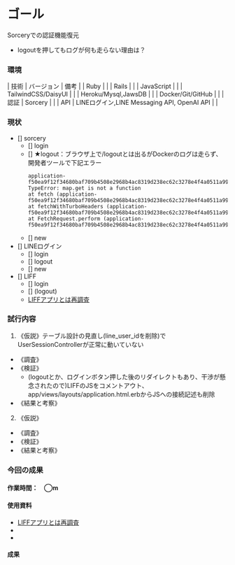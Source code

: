 # ゴール
Sorceryでの認証機能復元
- logoutを押してもログが何も走らない理由は？
### 環境
| 技術 | バージョン | 備考 |
| Ruby | |
| Rails | |
| JavaScript | |
| TailwindCSS/DaisyUI | |
| Heroku/Mysql,JawsDB | |
| Docker/Git/GitHub | |
| 認証 | Sorcery | |
| API | LINEログイン,LINE Messaging API, OpenAI API | |

### 現状
<!--タスク分解（何ができて、何ができてないかを可視化）-->
- [] sorcery
  - [] login
  - [] ★logout：ブラウザ上で/logoutとは出るがDockerのログは走らず、開発者ツールで下記エラー
    ```
    application-f50ea9f12f34680baf709b4508e2968b4ac8319d238ec62c3278e4f4a0511a99.js:3312 TypeError: map.get is not a function
    at fetch (application-f50ea9f12f34680baf709b4508e2968b4ac8319d238ec62c3278e4f4a0511a99.js:6371:20)
    at fetchWithTurboHeaders (application-f50ea9f12f34680baf709b4508e2968b4ac8319d238ec62c3278e4f4a0511a99.js:1147:10)
    at FetchRequest.perform (application-f50ea9f12f34680baf709b4508e2968b4ac8319d238ec62c3278e4f4a0511a99.js:1257:25)
    ```
  - [] new
- [] LINEログイン
  - [] login
  - [] logout
  - [] new
- [] LIFF
  - [] login
  - [] (logout)
  - [LIFFアプリとは再調査](https://www.notion.so/Shibatt-611f692973c84d8ba002f866c351b43d)

### 試行内容
<!--仮説→調査→検証→結果と考察-->
1. 《仮説》テーブル設計の見直し(line_user_idを削除)でUserSessionControllerが正常に動いていない
  - 《調査》
  - 《検証》
    - (logoutとか、ログインボタン押した後のリダイレクトもあり、干渉が懸念されたので)LIFFのJSをコメントアウト、app/views/layouts/application.html.erbからJSへの接続記述も削除
  - 《結果と考察》
2. 《仮説》
  - 《調査》
  - 《検証》
  - 《結果と考察》

### 今回の成果
#### 作業時間：　◯m
#### 使用資料
- [LIFFアプリとは再調査](https://www.notion.so/Shibatt-611f692973c84d8ba002f866c351b43d)
- []()
- []()
#### 成果
<!--現状から持ってきて、ToDo更新して考察>
